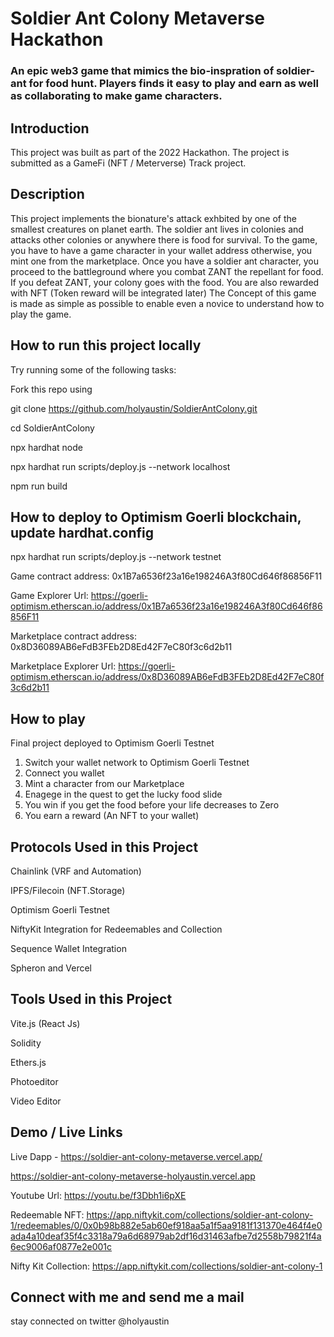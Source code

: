 # Soldier Ant Colony Metaverse Hackathon

### An epic web3 game that mimics the bio-inspration of soldier-ant for food hunt. Players finds it easy to play and earn as well as collaborating to make game characters.

## Introduction
This project was built as part of the 2022 Hackathon. The project is submitted as a GameFi (NFT / Meterverse) Track project. 

## Description

This project implements the bionature's attack exhbited by one of the smallest creatures on planet earth. The soldier ant lives in colonies and attacks other colonies or anywhere there is food for survival. To the game, you have to have a game character in your wallet address otherwise, you mint one from the marketplace. Once you have a soldier ant character, you proceed to the battleground where you combat ZANT the repellant for food. If you defeat ZANT, your colony goes with the food. You are also rewarded with NFT (Token reward will be integrated later) The Concept of this game is made as simple as possible to enable even a novice to understand how to play the game.

## How to run this project locally
Try running some of the following tasks:

Fork this repo using

git clone https://github.com/holyaustin/SoldierAntColony.git

cd SoldierAntColony

npx hardhat node

npx hardhat run scripts/deploy.js --network localhost

npm run build

## How to deploy to Optimism Goerli blockchain, update hardhat.config
npx hardhat run scripts/deploy.js --network testnet

Game contract address: 0x1B7a6536f23a16e198246A3f80Cd646f86856F11

Game Explorer Url: https://goerli-optimism.etherscan.io/address/0x1B7a6536f23a16e198246A3f80Cd646f86856F11

Marketplace contract address: 0x8D36089AB6eFdB3FEb2D8Ed42F7eC80f3c6d2b11

Marketplace Explorer Url: https://goerli-optimism.etherscan.io/address/0x8D36089AB6eFdB3FEb2D8Ed42F7eC80f3c6d2b11


## How to play
Final project deployed to Optimism Goerli Testnet
1. Switch your wallet network to Optimism Goerli Testnet
2. Connect you wallet
3. Mint a character from our Marketplace
4. Enagege in the quest to get the lucky food slide
5. You win if you get the food before your life decreases to Zero
6. You earn a reward (An NFT to your wallet) <Token reward coming soon>
   

## Protocols Used in this Project
Chainlink (VRF and Automation)

IPFS/Filecoin (NFT.Storage)

Optimism Goerli Testnet 

NiftyKit Integration for Redeemables and Collection

Sequence Wallet Integration

Spheron and Vercel


## Tools Used in this Project
Vite.js (React Js)

Solidity

Ethers.js

Photoeditor

Video Editor


## Demo / Live Links
Live Dapp - https://soldier-ant-colony-metaverse.vercel.app/

https://soldier-ant-colony-metaverse-holyaustin.vercel.app

Youtube Url: https://youtu.be/f3Dbh1i6pXE

Redeemable NFT: https://app.niftykit.com/collections/soldier-ant-colony-1/redeemables/0/0x0b98b882e5ab60ef918aa5a1f5aa9181f131370e464f4e0ada4a10deaf35f4c3318a79a6d68979ab2df16d31463afbe7d2558b79821f4a6ec9006af0877e2e001c

Nifty Kit Collection: https://app.niftykit.com/collections/soldier-ant-colony-1


## Connect with me and send me a mail

stay connected on twitter @holyaustin
